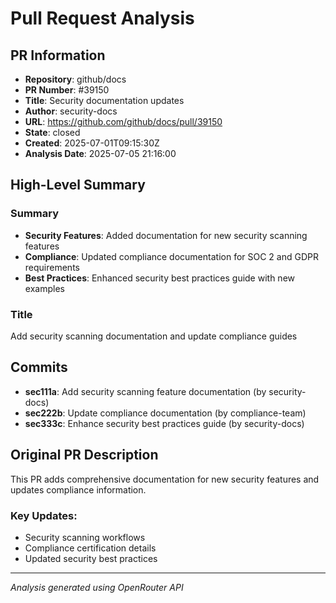 # Pull Request Analysis

## PR Information
- **Repository**: github/docs
- **PR Number**: #39150
- **Title**: Security documentation updates
- **Author**: security-docs
- **URL**: https://github.com/github/docs/pull/39150
- **State**: closed
- **Created**: 2025-07-01T09:15:30Z
- **Analysis Date**: 2025-07-05 21:16:00

## High-Level Summary

### Summary
- **Security Features**: Added documentation for new security scanning features
- **Compliance**: Updated compliance documentation for SOC 2 and GDPR requirements
- **Best Practices**: Enhanced security best practices guide with new examples

### Title
Add security scanning documentation and update compliance guides

## Commits

- **sec111a**: Add security scanning feature documentation (by security-docs)
- **sec222b**: Update compliance documentation (by compliance-team)
- **sec333c**: Enhance security best practices guide (by security-docs)

## Original PR Description

This PR adds comprehensive documentation for new security features and updates compliance information.

### Key Updates:
- Security scanning workflows
- Compliance certification details
- Updated security best practices

---
*Analysis generated using OpenRouter API*
